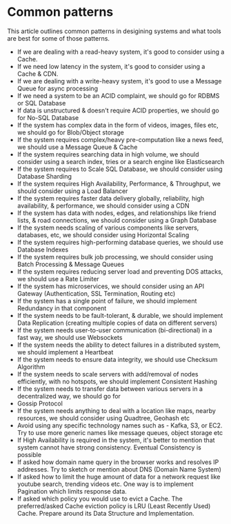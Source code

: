 # Common patterns

This article outlines common patterns in desigining systems and what tools are best for some of those patterns.

* If we are dealing with a read-heavy system, it's good to consider using a Cache.
* If we need low latency in the system, it's good to consider using a Cache & CDN.
* If we are dealing with a write-heavy system, it's good to use a Message Queue for async processing
* If we need a system to be an ACID complaint, we should go for RDBMS or SQL Database
* If data is unstructured & doesn't require ACID properties, we should go for No-SQL Database
* If the system has complex data in the form of videos, images, files etc, we should go for Blob/Object storage
* If the system requires complex/heavy pre-computation like a news feed, we should use a Message Queue & Cache
* If the system requires searching data in high volume, we should consider using a search index, tries or a search engine like Elasticsearch
* If the system requires to Scale SQL Database, we should consider using Database Sharding
* If the system requires High Availability, Performance, & Throughput, we should consider using a Load Balancer
* If the system requires faster data delivery globally, reliability, high availability, & performance, we should consider using a CDN
* If the system has data with nodes, edges, and relationships like friend lists, & road connections, we should consider using a Graph Database
* If the system needs scaling of various components like servers, databases, etc, we should consider using Horizontal Scaling
* If the system requires high-performing database queries, we should use Database Indexes
* If the system requires bulk job processing, we should consider using Batch Processing & Message Queues
* If the system requires reducing server load and preventing DOS attacks, we should use a Rate Limiter
* If the system has microservices, we should consider using an API Gateway (Authentication, SSL Termination, Routing etc)
* If the system has a single point of failure, we should implement Redundancy in that component
* If the system needs to be fault-tolerant, & durable, we should implement Data Replication (creating multiple copies of data on different servers)
* If the system needs user-to-user communication (bi-directional) in a fast way, we should use Websockets
* If the system needs the ability to detect failures in a distributed system, we should implement a Heartbeat
* If the system needs to ensure data integrity, we should use Checksum Algorithm
* If the system needs to scale servers with add/removal of nodes efficiently, with no hotspots, we should implement Consistent Hashing
* If the system needs to transfer data between various servers in a decentralized way, we should go for
* Gossip Protocol
* If the system needs anything to deal with a location like maps, nearby resources, we should consider using Quadtree, Geohash etc
* Avoid using any specific technology names such as - Kafka, S3, or EC2. Try to use more generic names like message queues, object storage etc
* If High Availability is required in the system, it's better to mention that system cannot have strong consistency. Eventual Consistency is possible
* If asked how domain name query in the browser works and resolves IP addresses. Try to sketch or mention about DNS (Domain Name System)
* If asked how to limit the huge amount of data for a network request like youtube search, trending videos etc. One way is to implement Pagination which limits response data.
* If asked which policy you would use to evict a Cache. The preferred/asked Cache eviction policy is LRU (Least Recently Used) Cache. Prepare around its Data Structure and Implementation.
